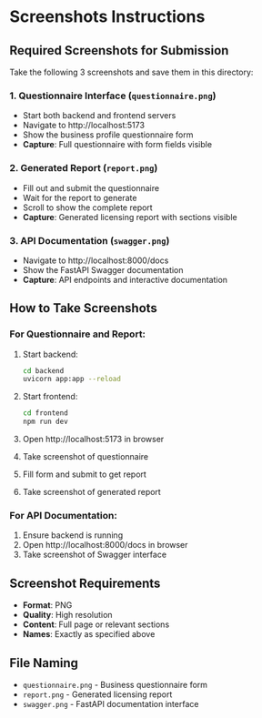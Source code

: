 # Screenshots Instructions

## Required Screenshots for Submission

Take the following 3 screenshots and save them in this directory:

### 1. Questionnaire Interface (`questionnaire.png`)
- Start both backend and frontend servers
- Navigate to http://localhost:5173
- Show the business profile questionnaire form
- **Capture**: Full questionnaire with form fields visible

### 2. Generated Report (`report.png`)
- Fill out and submit the questionnaire
- Wait for the report to generate
- Scroll to show the complete report
- **Capture**: Generated licensing report with sections visible

### 3. API Documentation (`swagger.png`)
- Navigate to http://localhost:8000/docs
- Show the FastAPI Swagger documentation
- **Capture**: API endpoints and interactive documentation

## How to Take Screenshots

### For Questionnaire and Report:
1. Start backend:
   ```bash
   cd backend
   uvicorn app:app --reload
   ```

2. Start frontend:
   ```bash
   cd frontend
   npm run dev
   ```

3. Open http://localhost:5173 in browser
4. Take screenshot of questionnaire
5. Fill form and submit to get report
6. Take screenshot of generated report

### For API Documentation:
1. Ensure backend is running
2. Open http://localhost:8000/docs in browser
3. Take screenshot of Swagger interface

## Screenshot Requirements
- **Format**: PNG
- **Quality**: High resolution
- **Content**: Full page or relevant sections
- **Names**: Exactly as specified above

## File Naming
- `questionnaire.png` - Business questionnaire form
- `report.png` - Generated licensing report
- `swagger.png` - FastAPI documentation interface